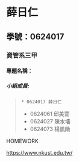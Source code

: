 # 薛日仁

## 學號：0624017

### 資管系三甲

#### 專題名稱：

##### 小組成員:

> `* 0624017 薛日仁`
> * 0624061 邱美萱
> * 0624027 陳水墻
> * 0624073 楊凱勛

HOMEWORK

<https://www.nkust.edu.tw/>
